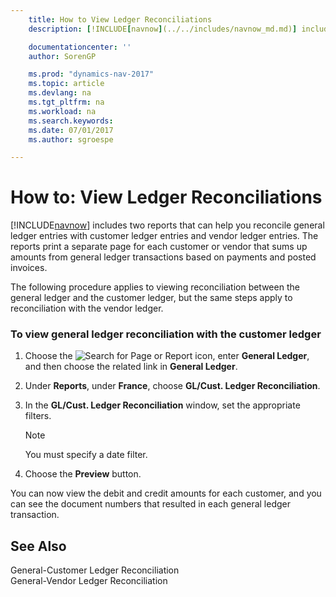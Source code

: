 ```yaml
---
    title: How to View Ledger Reconciliations
    description: [!INCLUDE[navnow](../../includes/navnow_md.md)] includes two reports that can help you reconcile general ledger entries with customer ledger entries and vendor ledger entries. The reports print a separate page for each customer or vendor that sums up amounts from general ledger transactions based on payments and posted invoices.

    documentationcenter: ''
    author: SorenGP

    ms.prod: "dynamics-nav-2017"
    ms.topic: article
    ms.devlang: na
    ms.tgt_pltfrm: na
    ms.workload: na
    ms.search.keywords:
    ms.date: 07/01/2017
    ms.author: sgroespe

---
```

# How to: View Ledger Reconciliations
[!INCLUDE[navnow](../../includes/navnow_md.md)] includes two reports that can help you reconcile general ledger entries with customer ledger entries and vendor ledger entries. The reports print a separate page for each customer or vendor that sums up amounts from general ledger transactions based on payments and posted invoices.  

 The following procedure applies to viewing reconciliation between the general ledger and the customer ledger, but the same steps apply to reconciliation with the vendor ledger.  

### To view general ledger reconciliation with the customer ledger  

1.  Choose the ![Search for Page or Report](media/ui-search/search_small.png "Search for Page or Report icon") icon, enter **General Ledger**, and then choose the related link in **General Ledger**.  

2.  Under **Reports**, under **France**, choose **GL/Cust. Ledger Reconciliation**.  

3.  In the **GL/Cust. Ledger Reconciliation** window, set the appropriate filters.  

    > [!NOTE]  
    >  You must specify a date filter.  

4.  Choose the **Preview** button.  

 You can now view the debit and credit amounts for each customer, and you can see the document numbers that resulted in each general ledger transaction.  

## See Also  
 General-Customer Ledger Reconciliation   
 General-Vendor Ledger Reconciliation
